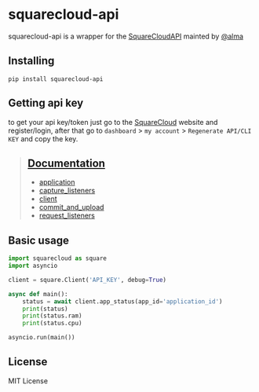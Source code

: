 [SquareCloud]: https://squarecloud.app

[SquareCloudAPI]: https://docs.squarecloud.app/api/introducao

[@alma]: https://github.com/Robert-Nogueira

# squarecloud-api

squarecloud-api is a wrapper for the [SquareCloudAPI] mainted by [@alma]


## Installing

````
pip install squarecloud-api
````


## Getting api key

to get your api key/token just go to the [SquareCloud] website and
register/login, after that go
to `dashboard` > `my account` > `Regenerate API/CLI KEY` and copy the key.

> ## [Documentation](docs/)
> - [application](https://github.com/squarecloudofc/wrapper-api-py/blob/main/docs/application.md)
> - [capture_listeners](https://github.com/squarecloudofc/wrapper-api-py/blob/main/docs/capture_listeners.md)
> - [client](https://github.com/squarecloudofc/wrapper-api-py/blob/main/docs/client.md)
> - [commit_and_upload](https://github.com/squarecloudofc/wrapper-api-py/blob/main/docs/commit_and_upload.md)
> - [request_listeners](https://github.com/squarecloudofc/wrapper-api-py/blob/main/docs/request_listeners.md)

## Basic usage
```python
import squarecloud as square
import asyncio

client = square.Client('API_KEY', debug=True)

async def main():
    status = await client.app_status(app_id='application_id')
    print(status)
    print(status.ram)
    print(status.cpu)

asyncio.run(main())
```

## License

MIT License
